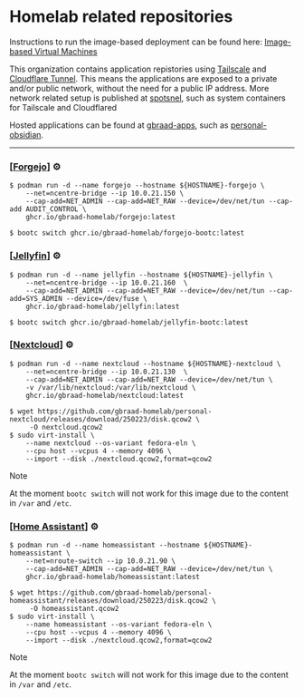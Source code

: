 Homelab related repositories
============================

Instructions to run the image-based deployment can be found here: [Image-based Virtual Machines](https://github.com/gbraad-dotfiles/.github/blob/main/profile/README.md#image-based-virtual-machines)

This organization contains application repistories using [Tailscale](https://tailscale.com) and [Cloudflare Tunnel](https://developers.cloudflare.com/cloudflare-one/connections/connect-networks/).
This means the applications are exposed to a private and/or public network, without the need for a public IP address.
More network related setup is published at [spotsnel](https://github.com/spotsnel/), such as system containers for Tailscale and Cloudflared

Hosted applications can be found at [gbraad-apps](https://github.com/gbraad-apps/), such as [personal-obsidian](https://github.com/gbraad-apps/personal-obsidian).

---

### [[Forgejo](https://github.com/gbraad-homelab/personal-forgejo)] <span title="Automated build">⚙️</span>

```
$ podman run -d --name forgejo --hostname ${HOSTNAME}-forgejo \
    --net=ncentre-bridge --ip 10.0.21.150 \
    --cap-add=NET_ADMIN --cap-add=NET_RAW --device=/dev/net/tun --cap-add AUDIT_CONTROL \
    ghcr.io/gbraad-homelab/forgejo:latest
```

```
$ bootc switch ghcr.io/gbraad-homelab/forgejo-bootc:latest
```


### [[Jellyfin](https://github.com/gbraad-homelab/personal-jellyfin)] <span title="Automated build">⚙️</span>

```
$ podman run -d --name jellyfin --hostname ${HOSTNAME}-jellyfin \
    --net=ncentre-bridge --ip 10.0.21.160  \
    --cap-add=NET_ADMIN --cap-add=NET_RAW --device=/dev/net/tun --cap-add=SYS_ADMIN --device=/dev/fuse \
    ghcr.io/gbraad-homelab/jellyfin:latest
```

```
$ bootc switch ghcr.io/gbraad-homelab/jellyfin-bootc:latest
```


### [[Nextcloud](https://github.com/gbraad-homelab/personal-nextcloud)] <span title="Automated build">⚙️</span>

```
$ podman run -d --name nextcloud --hostname ${HOSTNAME}-nextcloud \
    --net=ncentre-bridge --ip 10.0.21.130  \
    --cap-add=NET_ADMIN --cap-add=NET_RAW --device=/dev/net/tun \
    -v /var/lib/nextcloud:/var/lib/nextcloud \
    ghcr.io/gbraad-homelab/nextcloud:latest
```

```
$ wget https://github.com/gbraad-homelab/personal-nextcloud/releases/download/250223/disk.qcow2 \
     -O nextcloud.qcow2
$ sudo virt-install \
    --name nextcloud --os-variant fedora-eln \
    --cpu host --vcpus 4 --memory 4096 \
    --import --disk ./nextcloud.qcow2,format=qcow2
```

> [!NOTE]
> At the moment `bootc switch` will not work for this image due to the content in `/var` and `/etc`.


### [[Home Assistant](https://github.com/gbraad-homelab/personal-homeassistant)] <span title="Automated build">⚙️</span>

```
$ podman run -d --name homeassistant --hostname ${HOSTNAME}-homeassistant \
    --net=nroute-switch --ip 10.0.21.90 \
    --cap-add=NET_ADMIN --cap-add=NET_RAW --device=/dev/net/tun \
    ghcr.io/gbraad-homelab/homeassistant:latest
```

```
$ wget https://github.com/gbraad-homelab/personal-homeassistant/releases/download/250223/disk.qcow2 \
     -O homeassistant.qcow2
$ sudo virt-install \
    --name homeassistant --os-variant fedora-eln \
    --cpu host --vcpus 4 --memory 4096 \
    --import --disk ./nextcloud.qcow2,format=qcow2
```

> [!NOTE]
> At the moment `bootc switch` will not work for this image due to the content in `/var` and `/etc`.
